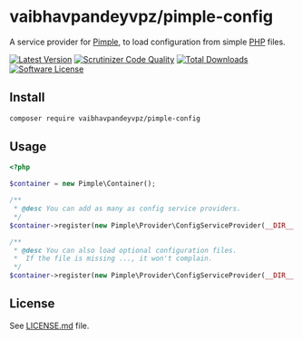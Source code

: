# vaibhavpandeyvpz/pimple-config
A service provider for [Pimple](https://github.com/silexphp/Pimple), to load configuration from simple [PHP](http://www.php.net/) files.

[![Latest Version](https://img.shields.io/github/release/vaibhavpandeyvpz/pimple-config.svg?style=flat-square)](https://github.com/vaibhavpandeyvpz/pimple-config/releases) [![Scrutinizer Code Quality](https://scrutinizer-ci.com/g/vaibhavpandeyvpz/pimple-config/badges/quality-score.png?b=master)](https://scrutinizer-ci.com/g/vaibhavpandeyvpz/pimple-config/?branch=master) [![Total Downloads](https://img.shields.io/packagist/dt/vaibhavpandeyvpz/pimple-config.svg?style=flat-square)](https://packagist.org/packages/vaibhavpandeyvpz/pimple-config) [![Software License](https://img.shields.io/badge/license-MIT-brightgreen.svg?style=flat-square)](LICENSE.md)

Install
-------
```bash
composer require vaibhavpandeyvpz/pimple-config
```

Usage
-----
```php
<?php

$container = new Pimple\Container();

/**
 * @desc You can add as many as config service providers.
 */
$container->register(new Pimple\Provider\ConfigServiceProvider(__DIR__ . '/config.php'));

/**
 * @desc You can also load optional configuration files.
 *  If the file is missing ..., it won't complain.
 */
$container->register(new Pimple\Provider\ConfigServiceProvider(__DIR__ . '/config.dev.php', true));
```

License
------
See [LICENSE.md](https://github.com/vaibhavpandeyvpz/pimple-config/blob/master/LICENSE.md) file.
